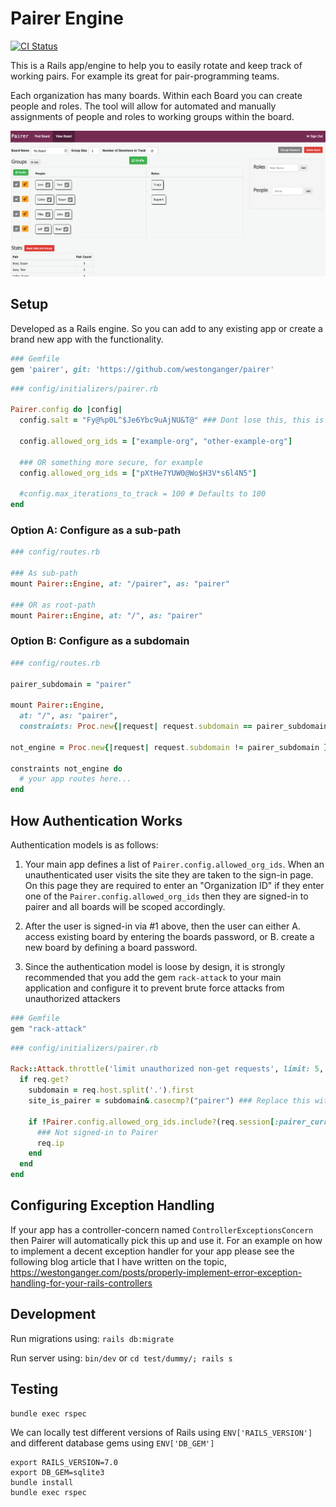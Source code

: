 # Pairer Engine

<a href='https://github.com/westonganger/pairer/actions' target='_blank'><img src="https://github.com/westonganger/pairer/workflows/Tests/badge.svg" style="max-width:100%;" height='21' style='border:0px;height:21px;' border='0' alt="CI Status"></a>

This is a Rails app/engine to help you to easily rotate and keep track of working pairs. For example its great for pair-programming teams.

Each organization has many boards. Within each Board you can create people and roles. The tool will allow for automated and manually assignments of people and roles to working groups within the board.

![Screenshot](/screenshot.png)

## Setup

Developed as a Rails engine. So you can add to any existing app or create a brand new app with the functionality.

```ruby
### Gemfile
gem 'pairer', git: 'https://github.com/westonganger/pairer'
```

```ruby
### config/initializers/pairer.rb

Pairer.config do |config|
  config.salt = "Fy@%p0L^$Je6Ybc9uAjNU&T@" ### Dont lose this, this is used to generate public_ids for your records using hash_ids gem

  config.allowed_org_ids = ["example-org", "other-example-org"]

  ### OR something more secure, for example
  config.allowed_org_ids = ["pXtHe7YUW0@Wo$H3V*s6l4N5"]

  #config.max_iterations_to_track = 100 # Defaults to 100
end
```

### Option A: Configure as a sub-path

```ruby
### config/routes.rb

### As sub-path
mount Pairer::Engine, at: "/pairer", as: "pairer"

### OR as root-path
mount Pairer::Engine, at: "/", as: "pairer"
```

### Option B: Configure as a subdomain

```ruby
### config/routes.rb

pairer_subdomain = "pairer"

mount Pairer::Engine, 
  at: "/", as: "pairer", 
  constraints: Proc.new{|request| request.subdomain == pairer_subdomain }

not_engine = Proc.new{|request| request.subdomain != pairer_subdomain }

constraints not_engine do
  # your app routes here...
end
```

## How Authentication Works

Authentication models is as follows:

1. Your main app defines a list of `Pairer.config.allowed_org_ids`. When an unauthenticated user visits the site they are taken to the sign-in page. On this page they are required to enter an "Organization ID" if they enter one of the `Pairer.config.allowed_org_ids` then they are signed-in to pairer and all boards will be scoped accordingly.

2. After the user is signed-in via #1 above, then the user can either A. access existing board by entering the boards password, or B. create a new board by defining a board password.

3. Since the authentication model is loose by design, it is strongly recommended that you add the gem `rack-attack` to your main application and configure it to prevent brute force attacks from unauthorized attackers

```ruby
### Gemfile
gem "rack-attack"
```

```ruby
### config/initializers/pairer.rb

Rack::Attack.throttle('limit unauthorized non-get requests', limit: 5, period: 1.minute) do |req|
  if req.get?
    subdomain = req.host.split('.').first
    site_is_pairer = subdomain&.casecmp?("pairer") ### Replace this with whatever logic is applicable to your app

    if !Pairer.config.allowed_org_ids.include?(req.session[:pairer_current_org_id])
      ### Not signed-in to Pairer
      req.ip
    end
  end
end
```

## Configuring Exception Handling

If your app has a controller-concern named `ControllerExceptionsConcern` then Pairer will automatically pick this up and use it. For an example on how to implement a decent exception handler for your app please see the following blog article that I have written on the topic, https://westonganger.com/posts/properly-implement-error-exception-handling-for-your-rails-controllers

## Development

Run migrations using: `rails db:migrate`

Run server using: `bin/dev` or `cd test/dummy/; rails s`

## Testing

```
bundle exec rspec
```

We can locally test different versions of Rails using `ENV['RAILS_VERSION']` and different database gems using `ENV['DB_GEM']`

```
export RAILS_VERSION=7.0
export DB_GEM=sqlite3
bundle install
bundle exec rspec
```
